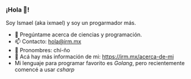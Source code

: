 ### ¡Hola 👋!

Soy Ismael (aka ixmael) y soy un progarmador más.

- 💬 Pregúntame acerca de ciencias y programación.
- 📫 Contacto: hola@irm.mx
- 🤡 Pronombres: chí-ño
- 🫣 Acá hay más información de mi: https://irm.mx/acerca-de-mi
- Mi lenguaje para programar favorito es *Golang*, pero recientemente comencé a usar *csharp*
